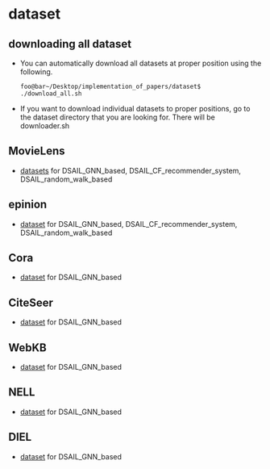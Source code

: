# dataset

## downloading all dataset
- You can automatically download all datasets at proper position using the following.
	```console
	foo@bar~/Desktop/implementation_of_papers/dataset$ ./download_all.sh
	```
- If you want to download individual datasets to proper positions, go to the dataset directory that you are looking for. There will be downloader.sh

## MovieLens
- [datasets](https://grouplens.org/datasets/movielens/) for DSAIL_GNN_based, DSAIL_CF_recommender_system, DSAIL_random_walk_based 

## epinion
- [dataset](http://www.trustlet.org/epinions.html) for DSAIL_GNN_based, DSAIL_CF_recommender_system, DSAIL_random_walk_based 

## Cora
- [dataset](http://www.cs.umd.edu/~sen/lbc-proj/LBC.html) for DSAIL_GNN_based

## CiteSeer
- [dataset](http://www.cs.umd.edu/~sen/lbc-proj/LBC.html) for DSAIL_GNN_based

## WebKB
- [dataset](http://www.cs.umd.edu/~sen/lbc-proj/LBC.html) for DSAIL_GNN_based

## NELL
- [dataset](http://www.cs.cmu.edu/~zhiliny/data/nell_data.tar.gz) for DSAIL_GNN_based

## DIEL
- [dataset](http://www.cs.cmu.edu/~lbing/data/emnlp-15-diel/emnlp-15-diel.tar.gzl) for DSAIL_GNN_based
